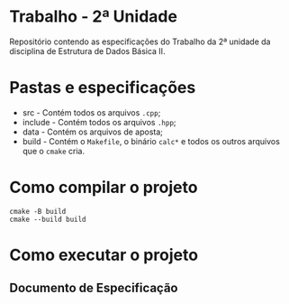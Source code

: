 # Trabalho - 2ª Unidade

Repositório contendo as especificações do Trabalho da 2ª unidade da disciplina de Estrutura de Dados Básica II.

# Pastas e especificações

- src - Contém todos os arquivos ``.cpp``;
- include - Contém todos os arquivos ``.hpp``;
- data - Contém os arquivos de aposta;
- build - Contém o ``Makefile``, o binário ``calc*`` e todos os outros arquivos que o ``cmake`` cria.

# Como compilar o projeto

  ```
  cmake -B build
  cmake --build build
  ```
 
# Como executar o projeto

## Documento de Especificação
